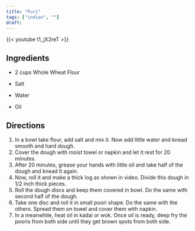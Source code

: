 ```yaml
---
title: "Puri"
tags: ["indian", ""]
draft:
---
```


{{< youtube t1_jX2reT  >}}

## Ingredients

-   2 cups Whole Wheat Flour

-   Salt

-   Water

-   Oil

## Directions

1. In a bowl take flour, add salt and mix it. Now add little water and knead smooth and hard dough.
2. Cover the dough with moist towel or napkin and let it rest for 20 minutes.
3. After 20 minutes, grease your hands with little oil and take half of the dough and knead it again.
4. Now, roll it and make a thick log as shown in video. Divide this dough in 1/2 inch thick pieces.
5. Roll the dough  discs and keep them covered in bowl. Do the same with second half of the dough.
6. Take one disc and roll it in small poori shape. Do the same with the others. Spread them on towel and cover them with napkin.
7. In a meanwhile, heat oil in kadai or wok. Once oil is ready, deep fry the pooris from both side until they get brown spots from both side.